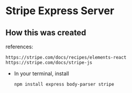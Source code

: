 # Stripe Express Server

## How this was created
references:
```
https://stripe.com/docs/recipes/elements-react
https://stripe.com/docs/stripe-js
```
- In your terminal, install
    ```
    npm install express body-parser stripe
    ```
